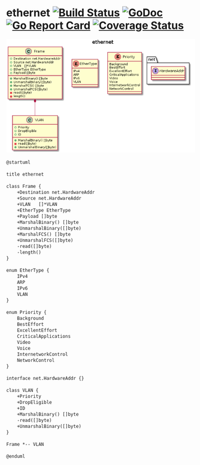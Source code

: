 ethernet [![Build Status](https://travis-ci.org/caser789/ethernet.svg?branch=master)](https://travis-ci.org/caser789/ethernet)
[![GoDoc](https://godoc.org/github.com/caser789/ethernet?status.svg)](https://godoc.org/github.com/caser789/ethernet)
[![Go Report Card](https://goreportcard.com/badge/github.com/caser789/ethernet)](https://goreportcard.com/report/github.com/caser789/ethernet)
[![Coverage Status](https://coveralls.io/repos/caser789/ethernet/badge.svg?branch=master)](https://coveralls.io/r/caser789/ethernet?branch=master)
=====

![uml class diagram](./ethernet.png)

```
@startuml

title ethernet

class Frame {
    +Destination net.HardwareAddr
    +Source net.HardwareAddr
    +VLAN   []*VLAN
    +EtherType EtherType
    +Payload []byte
    +MarshalBinary() []byte
    +UnmarshalBinary([]byte)
    +MarshalFCS() []byte
    +UnmarshalFCS([]byte)
    -read([]byte)
    -length()
}

enum EtherType {
    IPv4
    ARP
    IPv6
    VLAN
}

enum Priority {
	Background
	BestEffort
	ExcellentEffort
    CriticalApplications
	Video
	Voice
	InternetworkControl
	NetworkControl
}

interface net.HardwareAddr {}

class VLAN {
    +Priority
    +DropEligible
    +ID
    +MarshalBinary() []byte
    -read([]byte)
    +UnmarshalBinary([]byte)
}

Frame *-- VLAN

@enduml
```
